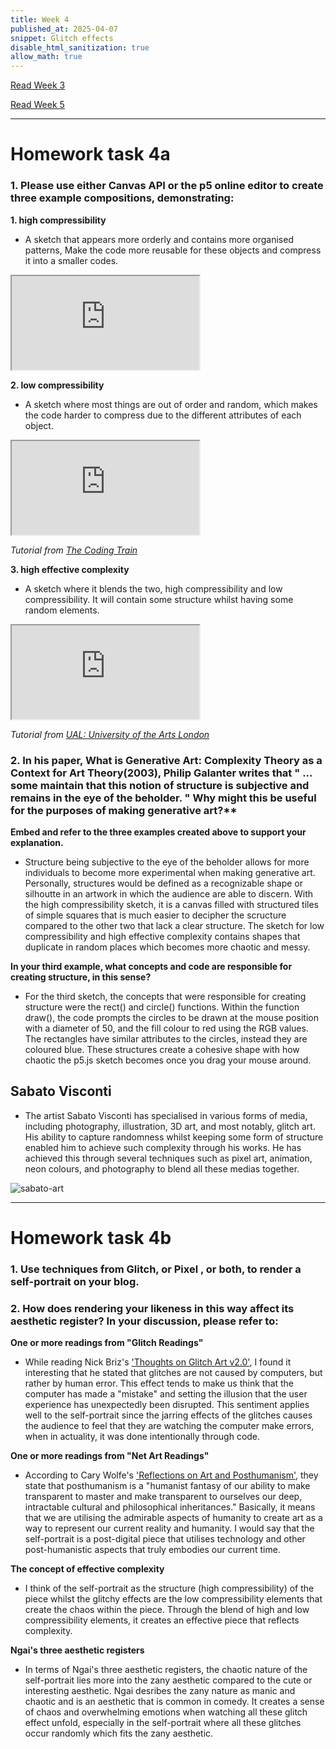 ```yaml
---
title: Week 4
published_at: 2025-04-07
snippet: Glitch effects
disable_html_sanitization: true
allow_math: true
---
```


[Read Week 3](/third-week)

[Read Week 5](/fifth-week)

---

# Homework task 4a

### 1. Please use either Canvas API or the p5 online editor to create three example compositions, demonstrating:

**1. high compressibility**

- A sketch that appears more orderly and contains more organised patterns, Make the code more reusable for these objects and compress it into a smaller codes.
<iframe id="pattern" src="https://editor.p5js.org/Julie-nguyen5960/full/CGCNsdsWp"></iframe>

<script type="module">

    const iframe  = document.getElementById (`pattern`)
    iframe.width  = iframe.parentNode.scrollWidth
    iframe.height = iframe.width * 9 / 16 + 42

</script>

**2. low compressibility**

- A sketch where most things are out of order and random, which makes the code harder to compress due to the different attributes of each object.

<iframe id="doots" src="https://editor.p5js.org/Julie-nguyen5960/full/_3wweTaEW"></iframe>

<script type="module">

    const iframe  = document.getElementById (`doots`)
    iframe.width  = iframe.parentNode.scrollWidth
    iframe.height = iframe.width * 9 / 16 + 42

</script>

_Tutorial from [The Coding Train](https://www.youtube.com/watch?v=nfmV2kuQKwA)_

**3. high effective complexity**

- A sketch where it blends the two, high compressibility and low compressibility. It will contain some structure whilst having some random elements.

<iframe id="high effective" src="https://editor.p5js.org/Julie-nguyen5960/full/gjyAP1-Vh"></iframe>

<script type="module">

    const iframe  = document.getElementById (`high effective`)
    iframe.width  = iframe.parentNode.scrollWidth
    iframe.height = iframe.width * 9 / 16 + 42

</script>

_Tutorial from [UAL: University of the Arts London](https://www.arts.ac.uk/partnerships/outreach/insights/how-to/challenges/challenges-creative-coding)_

### 2. In his paper, What is Generative Art: Complexity Theory as a Context for Art Theory(2003), Philip Galanter writes that " ... some maintain that this notion of structure is subjective and remains in the eye of the beholder. " Why might this be useful for the purposes of making generative art?\*\*

**Embed and refer to the three examples created above to support your explanation.**

- Structure being subjective to the eye of the beholder allows for more individuals to become more experimental when making generative art. Personally, structures would be defined as a recognizable shape or silhoutte in an artwork in which the audience are able to discern. With the high compressibility sketch, it is a canvas filled with structured tiles of simple squares that is much easier to decipher the scructure compared to the other two that lack a clear structure. The sketch for low compressibility and high effective complexity contains shapes that duplicate in random places which becomes more chaotic and messy.

**In your third example, what concepts and code are responsible for creating structure, in this sense?**

- For the third sketch, the concepts that were responsible for creating structure were the rect() and circle() functions. Within the function draw(), the code prompts the circles to be drawn at the mouse position with a diameter of 50, and the fill colour to red using the RGB values. The rectangles have similar attributes to the circles, instead they are coloured blue. These structures create a cohesive shape with how chaotic the p5.js sketch becomes once you drag your mouse around.

## Sabato Visconti

- The artist Sabato Visconti has specialised in various forms of media, including photography, illustration, 3D art, and most notably, glitch art. His ability to capture randomness whilst keeping some form of structure enabled him to achieve such complexity through his works. He has achieved this through several techniques such as pixel art, animation, neon colours, and photography to blend all these medias together.

![sabato-art](Pictures/sabato.png)

---

# Homework task 4b

### 1. Use techniques from Glitch, or Pixel , or both, to render a self-portrait on your blog.

<canvas id="glitch_self_portrait"></canvas>

<script type="module">

   const cnv = document.getElementById (`glitch_self_portrait`)
   cnv.width = cnv.parentNode.scrollWidth
   cnv.height = cnv.width * 9 / 16
   cnv.style.backgroundColor = `deeppink`

   const ctx = cnv.getContext (`2d`)

   let img_data

   const draw = i => ctx.drawImage (i, 0, 0, cnv.width, cnv.height)

   const img = new Image ()
   img.onload = () => {
      cnv.height = cnv.width * (img.height / img.width)
      draw (img)
      img_data = cnv.toDataURL ("image/jpeg")
      add_glitch ()
   }
   img.src = `/Pictures/joolieie.JPG` //my selfie

   const rand_int = max => Math.floor (Math.random () * max) 

// creates glitchy effect by taking random chunks of characters from base64 encoded image
   const glitchify = (data, chunk_max, repeats) => { 
      const chunk_size = rand_int (chunk_max / 4) * 4
      const i = rand_int (data.length - 24 - chunk_size) + 24
      const front = data.slice (0, i)
      const back = data.slice (i + chunk_size, data.length)
      const result = front + back
      return repeats == 0 ? result : glitchify (result, chunk_max, repeats - 1)
   }

//builds array of 12 pre-generated, randomly-glitched images
   const glitch_arr = []

   const add_glitch = () => {
      const i = new Image ()
      i.onload = () => {
         glitch_arr.push (i)
         if (glitch_arr.length < 12) add_glitch ()
         else draw_frame ()
      }
      i.src = glitchify (img_data, 96, 6)
   }
// boolean where false shows non-glitched image whereas true will show glitch
   let is_glitching = false
   let glitch_i = 0

   const draw_frame = () => {
      if (is_glitching) draw (glitch_arr[glitch_i])
      else draw (img)

      const prob = is_glitching ? 0.05 : 0.02
      if (Math.random () < prob) {
         glitch_i = rand_int (glitch_arr.length)
         is_glitching = !is_glitching
      }

      requestAnimationFrame (draw_frame)   
   }

</script>

### 2. How does rendering your likeness in this way affect its aesthetic register? In your discussion, please refer to:

**One or more readings from "Glitch Readings"**

- While reading Nick Briz's ['Thoughts on Glitch Art v2.0'](https://rmit.instructure.com/courses/151099/files/44700503?module_item_id=7237235), I found it interesting that he stated that glitches are not caused by computers, but rather by human error. This effect tends to make us think that the computer has made a "mistake" and setting the illusion that the user experience has unexpectedly been disrupted. This sentiment applies well to the self-portrait since the jarring effects of the glitches causes the audience to feel that they are watching the computer make errors, when in actuality, it was done intentionally through code.

**One or more readings from "Net Art Readings"**

- According to Cary Wolfe's ['Reflections on Art and Posthumanism'](https://rmit.instructure.com/courses/151099/files/44705319?module_item_id=7237540), they state that posthumanism is a "humanist fantasy of our ability to make transparent to master and make transparent to ourselves our deep, intractable cultural and philosophical inheritances." Basically, it means that we are utilising the admirable aspects of humanity to create art as a way to represent our current reality and humanity. I would say that the self-portrait is a post-digital piece that utilises technology and other post-humanistic aspects that truly embodies our current time.

**The concept of effective complexity**

- I think of the self-portrait as the structure (high compressibility) of the piece whilst the glitchy effects are the low compressibility elements that create the chaos within the piece. Through the blend of high and low compressibility elements, it creates an effective piece that reflects complexity.

**Ngai's three aesthetic registers**

- In terms of Ngai's three aesthetic registers, the chaotic nature of the self-portrait lies more into the zany aesthetic compared to the cute or interesting aesthetic. Ngai desribes the zany nature as manic and chaotic and is an aesthetic that is common in comedy. It creates a sense of chaos and overwhelming emotions when watching all these glitch effect unfold, especially in the self-portrait where all these glitches occur randomly which fits the zany aesthetic.
